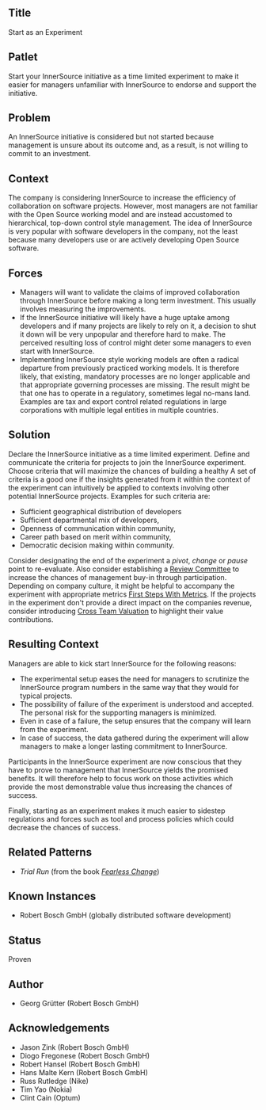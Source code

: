 ## Title

Start as an Experiment

## Patlet

Start your InnerSource initiative as a time limited experiment to make it
easier for managers unfamiliar with InnerSource to endorse and support the
initiative.

## Problem

An InnerSource initiative is considered but not started because management is
unsure about its outcome and, as a result, is not willing to commit to an
investment.

## Context

The company is considering InnerSource to increase the efficiency
of collaboration on software projects. However, most managers are not familiar
with the Open Source working model and are instead accustomed to hierarchical,
top-down control style management. The idea of InnerSource is very popular with
software developers in the company, not the least because many developers use
or are actively developing Open Source software.

## Forces

- Managers will want to validate the claims of improved collaboration through
  InnerSource before making a long term investment. This usually involves
  measuring the improvements.
- If the InnerSource initiative will likely have a huge uptake among developers
  and if many projects are likely to rely on it, a decision to shut it down
  will be very unpopular and therefore hard to make. The perceived resulting
  loss of control might deter some managers to even start with InnerSource.
- Implementing InnerSource style working models are often a radical departure
  from previously practiced working models. It is therefore likely, that
  existing, mandatory processes are no longer applicable and that appropriate
  governing processes are missing. The result might be that one has to operate
  in a regulatory, sometimes legal no-mans land. Examples are tax and export
  control related regulations in large corporations with multiple legal
  entities in multiple countries.

## Solution

Declare the InnerSource initiative as a time limited experiment. Define and
communicate the criteria for projects to join the InnerSource experiment. Choose
criteria that will maximize the chances of building a healthy A set of criteria is
a good one if the insights generated from it within the context of the experiment
can intuitively be applied to contexts involving other potential InnerSource projects.
Examples for such criteria are:

- Sufficient geographical distribution of developers
- Sufficient departmental mix of developers,
- Openness of communication within community,
- Career path based on merit within community,
- Democratic decision making within community.

Consider designating the end of the experiment a _pivot_, _change_ or _pause_
point to re-evaluate. Also consider establishing a [Review
Committee](review-committee.md) to increase the chances of management buy-in
through participation. Depending on company culture, it might be helpful to
accompany the experiment with appropriate metrics [First Steps With
Metrics](../1-initial/introducing-metrics-in-innersource.md). If the projects in the
experiment don't provide a direct impact on the companies revenue, consider
introducing [Cross Team Valuation](crossteam-project-valuation.md) to highlight
their value contributions.

## Resulting Context

Managers are able to kick start InnerSource for the following reasons:

- The experimental setup eases the need for managers to scrutinize the
  InnerSource program numbers in the same way that they would for typical
  projects.
- The possibility of failure of the experiment is understood and accepted. The
  personal risk for the supporting managers is minimized.
- Even in case of a failure, the setup ensures that the company will learn from
  the experiment.
- In case of success, the data gathered during the experiment will allow
  managers to make a longer lasting commitment to InnerSource.

Participants in the InnerSource experiment are now conscious that they have to
prove to management that InnerSource yields the promised benefits.
It will therefore help to focus work on those activities which provide the most
demonstrable value thus increasing the chances of success.

Finally, starting as an experiment makes it much easier to sidestep regulations
and forces such as tool and process policies which could decrease the chances
of success.

## Related Patterns

- _Trial Run_ (from the book [_Fearless
  Change_](https://fearlesschangepatterns.com/))

## Known Instances

- Robert Bosch GmbH (globally distributed software development)

## Status

Proven

## Author

- Georg Grütter (Robert Bosch GmbH)

## Acknowledgements

- Jason Zink (Robert Bosch GmbH)
- Diogo Fregonese (Robert Bosch GmbH)
- Robert Hansel (Robert Bosch GmbH)
- Hans Malte Kern (Robert Bosch GmbH)
- Russ Rutledge (Nike)
- Tim Yao (Nokia)
- Clint Cain (Optum)
